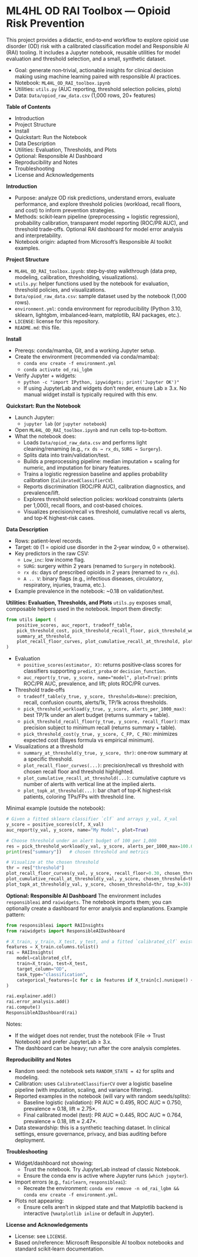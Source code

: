 # ML4HL OD RAI Toolbox — Opioid Risk Prevention

This project provides a didactic, end‑to‑end workflow to explore opioid use disorder (OD) risk with a calibrated classification model and Responsible AI (RAI) tooling. It includes a Jupyter notebook, reusable utilities for model evaluation and threshold selection, and a small, synthetic dataset.

- Goal: generate non‑trivial, actionable insights for clinical decision making using machine learning paired with responsible AI practices.
- Notebook: `ML4HL_OD_RAI_toolbox.ipynb`
- Utilities: `utils.py` (AUC reporting, threshold selection policies, plots)
- Data: `Data/opiod_raw_data.csv` (1,000 rows, 20+ features)


**Table of Contents**
- Introduction
- Project Structure
- Install
- Quickstart: Run the Notebook
- Data Description
- Utilities: Evaluation, Thresholds, and Plots
- Optional: Responsible AI Dashboard
- Reproducibility and Notes
- Troubleshooting
- License and Acknowledgements


**Introduction**
- Purpose: analyze OD risk predictions, understand errors, evaluate performance, and explore threshold policies (workload, recall floors, and cost) to inform prevention strategies.
- Methods: scikit‑learn pipeline (preprocessing + logistic regression), probability calibration, transparent model reporting (ROC/PR AUC), and threshold trade‑offs. Optional RAI dashboard for model error analysis and interpretability.
- Notebook origin: adapted from Microsoft’s Responsible AI toolkit examples.


**Project Structure**
- `ML4HL_OD_RAI_toolbox.ipynb`: step‑by‑step walkthrough (data prep, modeling, calibration, thresholding, visualizations).
- `utils.py`: helper functions used by the notebook for evaluation, threshold policies, and visualizations.
- `Data/opiod_raw_data.csv`: sample dataset used by the notebook (1,000 rows).
- `environment.yml`: conda environment for reproducibility (Python 3.10, sklearn, lightgbm, imbalanced‑learn, matplotlib, RAI packages, etc.).
- `LICENSE`: license for this repository.
- `README.md`: this file.


**Install**
- Prereqs: conda/mamba, Git, and a working Jupyter setup.
- Create the environment (recommended via conda/mamba):
  - `conda env create -f environment.yml`
  - `conda activate od_rai_lgbm`
- Verify Jupyter + widgets:
  - `python -c "import IPython, ipywidgets; print('Jupyter OK')"`
  - If using JupyterLab and widgets don’t render, ensure Lab ≥ 3.x. No manual widget install is typically required with this env.


**Quickstart: Run the Notebook**
- Launch Jupyter:
  - `jupyter lab` (or `jupyter notebook`)
- Open `ML4HL_OD_RAI_toolbox.ipynb` and run cells top‑to‑bottom.
- What the notebook does:
  - Loads `Data/opiod_raw_data.csv` and performs light cleaning/renaming (e.g., `rx ds → rx_ds`, `SURG → Surgery`).
  - Splits data into train/validation/test.
  - Builds a preprocessing pipeline: median imputation + scaling for numeric, and imputation for binary features.
  - Trains a logistic regression baseline and applies probability calibration (`CalibratedClassifierCV`).
  - Reports discrimination (ROC/PR AUC), calibration diagnostics, and prevalence/lift.
  - Explores threshold selection policies: workload constraints (alerts per 1,000), recall floors, and cost‑based choices.
  - Visualizes precision/recall vs threshold, cumulative recall vs alerts, and top‑K highest‑risk cases.


**Data Description**
- Rows: patient‑level records.
- Target: `OD` (1 = opioid use disorder in the 2‑year window, 0 = otherwise).
- Key predictors in the raw CSV:
  - `Low_inc`: low income flag.
  - `SURG`: surgery within 2 years (renamed to `Surgery` in notebook).
  - `rx ds`: days of prescribed opioids in 2 years (renamed to `rx_ds`).
  - `A .. V`: binary flags (e.g., infectious diseases, circulatory, respiratory, injuries, trauma, etc.).
- Example prevalence in the notebook: ~0.18 on validation/test.


**Utilities: Evaluation, Thresholds, and Plots**
`utils.py` exposes small, composable helpers used in the notebook. Import them directly:

```python
from utils import (
    positive_scores, auc_report, tradeoff_table,
    pick_threshold_cost, pick_threshold_recall_floor, pick_threshold_workload,
    summary_at_threshold,
    plot_recall_floor_curves, plot_cumulative_recall_at_threshold, plot_topk_at_threshold,
)
```

- Evaluation
  - `positive_scores(estimator, X)`: returns positive‑class scores for classifiers supporting `predict_proba` or `decision_function`.
  - `auc_report(y_true, y_score, name="model", plot=True)`: prints ROC/PR AUC, prevalence, and lift; plots ROC/PR curves.
- Threshold trade‑offs
  - `tradeoff_table(y_true, y_score, thresholds=None)`: precision, recall, confusion counts, alerts/1k, TP/1k across thresholds.
  - `pick_threshold_workload(y_true, y_score, alerts_per_1000_max)`: best TP/1k under an alert budget (returns summary + table).
  - `pick_threshold_recall_floor(y_true, y_score, recall_floor)`: max precision subject to minimum recall (returns summary + table).
  - `pick_threshold_cost(y_true, y_score, C_FP, C_FN)`: minimizes expected cost (Bayes formula vs empirical minimum).
- Visualizations at a threshold
  - `summary_at_threshold(y_true, y_score, thr)`: one‑row summary at a specific threshold.
  - `plot_recall_floor_curves(...)`: precision/recall vs threshold with chosen recall floor and threshold highlighted.
  - `plot_cumulative_recall_at_threshold(...)`: cumulative capture vs number of alerts with vertical line at the implied alerts.
  - `plot_topk_at_threshold(...)`: bar chart of top‑K highest‑risk patients, coloring TPs/FPs with threshold line.

Minimal example (outside the notebook):

```python
# Given a fitted sklearn classifier `clf` and arrays y_val, X_val
y_score = positive_scores(clf, X_val)
auc_report(y_val, y_score, name="My Model", plot=True)

# Choose threshold under an alert budget of 100 per 1,000
res = pick_threshold_workload(y_val, y_score, alerts_per_1000_max=100.0)
print(res["summary"])   # chosen threshold and metrics

# Visualize at the chosen threshold
thr = res["threshold"]
plot_recall_floor_curves(y_val, y_score, recall_floor=0.30, chosen_threshold=thr)
plot_cumulative_recall_at_threshold(y_val, y_score, chosen_threshold=thr)
plot_topk_at_threshold(y_val, y_score, chosen_threshold=thr, top_k=30)
```


**Optional: Responsible AI Dashboard**
The environment includes `responsibleai` and `raiwidgets`. The notebook imports them; you can optionally create a dashboard for error analysis and explanations. Example pattern:

```python
from responsibleai import RAIInsights
from raiwidgets import ResponsibleAIDashboard

# X_train, y_train, X_test, y_test, and a fitted `calibrated_clf` exist from the notebook
features = X_train.columns.tolist()
rai = RAIInsights(
    model=calibrated_clf,
    train=X_train, test=X_test,
    target_column="OD",
    task_type="classification",
    categorical_features=[c for c in features if X_train[c].nunique() <= 10],
)

rai.explainer.add()
rai.error_analysis.add()
rai.compute()
ResponsibleAIDashboard(rai)
```

Notes:
- If the widget does not render, trust the notebook (File → Trust Notebook) and prefer JupyterLab ≥ 3.x.
- The dashboard can be heavy; run after the core analysis completes.


**Reproducibility and Notes**
- Random seed: the notebook sets `RANDOM_STATE = 42` for splits and modeling.
- Calibration: uses `CalibratedClassifierCV` over a logistic baseline pipeline (with imputation, scaling, and variance filtering).
- Reported examples in the notebook (will vary with random seeds/splits):
  - Baseline logistic (validation): PR AUC ≈ 0.495, ROC AUC ≈ 0.750, prevalence ≈ 0.18, lift ≈ 2.75×.
  - Final calibrated model (test): PR AUC ≈ 0.445, ROC AUC ≈ 0.764, prevalence ≈ 0.18, lift ≈ 2.47×.
- Data stewardship: this is a synthetic teaching dataset. In clinical settings, ensure governance, privacy, and bias auditing before deployment.


**Troubleshooting**
- Widget/dashboard not showing:
  - Trust the notebook. Try JupyterLab instead of classic Notebook.
  - Ensure the conda env is active where Jupyter runs (`which jupyter`).
- Import errors (e.g., `fairlearn`, `responsibleai`):
  - Recreate the environment: `conda env remove -n od_rai_lgbm && conda env create -f environment.yml`.
- Plots not appearing:
  - Ensure cells aren’t in skipped state and that Matplotlib backend is interactive (`%matplotlib inline` or default in Jupyter).


**License and Acknowledgements**
- License: see `LICENSE`.
- Based on/reference: Microsoft Responsible AI toolbox notebooks and standard scikit‑learn documentation.
